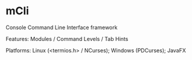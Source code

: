 # mCli
Console Command Line Interface framework

Features: Modules / Command Levels / Tab Hints

Platforms: Linux (<termios.h> / NCurses); Windows (PDCurses); JavaFX
